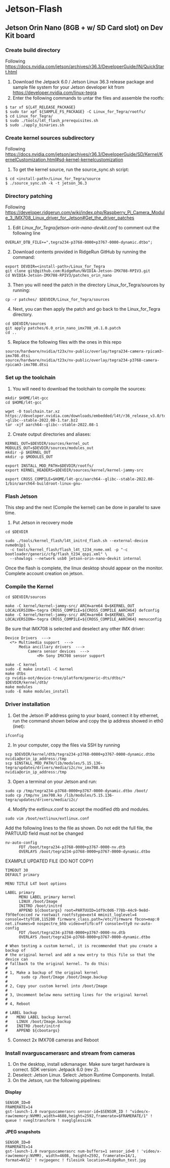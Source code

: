 # Jetson-Flash
## Jetson Orin Nano (8GB + w/ SD Card slot) on Dev Kit board

### Create build directory
Following https://docs.nvidia.com/jetson/archives/r36.3/DeveloperGuide/IN/QuickStart.html
1. Download the Jetpack 6.0 / Jetson Linux 36.3 release package and sample file system for your Jetson developer kit from https://developer.nvidia.com/linux-tegra
2. Enter the following commands to untar the files and assemble the rootfs:
```
$ tar xf ${L4T_RELEASE_PACKAGE}
$ sudo tar xpf ${SAMPLE_FS_PACKAGE} -C Linux_for_Tegra/rootfs/
$ cd Linux_for_Tegra/
$ sudo ./tools/l4t_flash_prerequisites.sh
$ sudo ./apply_binaries.sh
```

### Create kernel sources subdirectory
Following https://docs.nvidia.com/jetson/archives/r36.3/DeveloperGuide/SD/Kernel/KernelCustomization.html#sd-kernel-kernelcustomization
1. To get the kernel source, run the source_sync.sh script:
```
$ cd <install-path>/Linux_for_Tegra/source
$ ./source_sync.sh -k -t jetson_36.3
```

### Directory patching
Following https://developer.ridgerun.com/wiki/index.php/Raspberry_Pi_Camera_Module_3_IMX708_Linux_driver_for_Jetson#Get_the_driver_patches
1. Edit *Linux_for_Tegra/jetson-orin-nano-devkit.conf* to comment out the following line
```
OVERLAY_DTB_FILE+=",tegra234-p3768-0000+p3767-0000-dynamic.dtbo";
```
2. Download contents provided in RidgeRun GitHub by running the command:
```
export DEVDIR=<install-path>/Linux_for_Tegra
git clone git@github.com:RidgeRun/NVIDIA-Jetson-IMX708-RPIV3.git
cd NVIDIA-Jetson-IMX708-RPIV3/patches_orin_nano
```
3. Then you will need the patch in the directory Linux_for_Tegra/sources by running:
```
cp -r patches/ $DEVDIR/Linux_for_Tegra/sources
```
4. Next, you can then apply the patch and go back to the Linux_for_Tegra directory.
```
cd $DEVDIR/sources
git apply patches/6.0_orin_nano_imx708_v0.1.0.patch
cd ..
```
5. Replace the following files with the ones in this repo
```
source/hardware/nvidia/t23x/nv-public/overlay/tegra234-camera-rpicam3-imx708.dtsi
source/hardware/nvidia/t23x/nv-public/overlay/tegra234-p3768-camera-rpicam3-imx708.dtsi
```

### Set up the toolchain
1. You will need to download the toolchain to compile the sources:
```
mkdir $HOME/l4t-gcc
cd $HOME/l4t-gcc

wget -O toolchain.tar.xz https://developer.nvidia.com/downloads/embedded/l4t/r36_release_v3.0/toolchain/aarch64--glibc--stable-2022.08-1.tar.bz2
tar -xjf aarch64--glibc--stable-2022.08-1
```
2. Create output directories and aliases:
```
KERNEL_OUT=$DEVDIR/sources/kernel_out
MODULES_OUT=$DEVDIR/sources/modules_out
mkdir -p $KERNEL_OUT
mkdir -p $MODULES_OUT

export INSTALL_MOD_PATH=$DEVDIR/rootfs/
export KERNEL_HEADERS=$DEVDIR/sources/kernel/kernel-jammy-src

export CROSS_COMPILE=$HOME/l4t-gcc/aarch64--glibc--stable-2022.08-1/bin/aarch64-buildroot-linux-gnu-
```

### Flash Jetson
This step and the next (Compile the kernel) can be done in parallel to save time.
1. Put Jetson in recovery mode
```
cd $DEVDIR

sudo ./tools/kernel_flash/l4t_initrd_flash.sh --external-device nvme0n1p1 \
  -c tools/kernel_flash/flash_l4t_t234_nvme.xml -p "-c bootloader/generic/cfg/flash_t234_qspi.xml" \
  --showlogs --network usb0 jetson-orin-nano-devkit internal
```
Once the flash is complete, the linux desktop should appear on the monitor. Complete account creation on jetson.

### Compile the Kernel
```
cd $DEVDIR/sources

make -C kernel/kernel-jammy-src/ ARCH=arm64 O=$KERNEL_OUT LOCALVERSION=-tegra CROSS_COMPILE=${CROSS_COMPILE_AARCH64} defconfig
make -C kernel/kernel-jammy-src/ ARCH=arm64 O=$KERNEL_OUT LOCALVERSION=-tegra CROSS_COMPILE=${CROSS_COMPILE_AARCH64} menuconfig
```
Be sure that IMX708 is selected and deselect any other IMX driver:
```
Device Drivers  --->
  <*> Multimedia support  --->
      Media ancillary drivers  --->
          Camera sensor devices  --->
              <M> Sony IMX708 sensor support
```
```
make -C kernel
sudo -E make install -C kernel
make dtbs
cp nvidia-oot/device-tree/platform/generic-dts/dtbs/* $DEVDIR/kernel/dtb/
make modules
sudo -E make modules_install
```

### Driver installation
1. Get the Jetson IP address going to your board, connect it by ethernet, run the command shown below and copy the ip address showed in eth0 (inet):

```
ifconfig
```
2. In your computer, copy the files via SSH by running
```
scp $DEVDIR/kernel/dtb/tegra234-p3768-0000+p3767-0000-dynamic.dtbo nvidia@orin_ip_address:/tmp
scp $INSTALL_MOD_PATH/lib/modules/5.15.136-tegra/updates/drivers/media/i2c/nv_imx708.ko nvidia@orin_ip_address:/tmp
```
3. Open a terminal on your Jetson and run:
```
sudo cp /tmp/tegra234-p3768-0000+p3767-0000-dynamic.dtbo /boot/
sudo cp /tmp/nv_imx708.ko /lib/modules/5.15.136-tegra/updates/drivers/media/i2c/
```
4. Modify the extlinux.conf to accept the modified dtb and modules.
```
sudo vim /boot/extlinux/extlinux.conf
```
Add the following lines to the file as shown. Do not edit the full file, the PARTUUID field must not be changed
```
nv-auto-config
      FDT /boot/tegra234-p3768-0000+p3767-0000-nv.dtb
      OVERLAYS /boot/tegra234-p3768-0000+p3767-0000-dynamic.dtbo
```
EXAMPLE UPDATED FILE (DO NOT COPY)
```
TIMEOUT 30
DEFAULT primary

MENU TITLE L4T boot options

LABEL primary
      MENU LABEL primary kernel
      LINUX /boot/Image
      INITRD /boot/initrd
      APPEND ${cbootargs} root=PARTUUID=1df9c0d6-778b-44c9-9e8d-f9f0efcecced rw rootwait rootfstype=ext4 mminit_loglevel=4 console=ttyTCU0,115200 firmware_class.path=/etc/firmware fbcon=map:0 net.ifnames=0 nospectre_bhb video=efifb:off console=tty0 nv-auto-config
      FDT /boot/tegra234-p3768-0000+p3767-0000-nv.dtb
      OVERLAYS /boot/tegra234-p3768-0000+p3767-0000-dynamic.dtbo

# When testing a custom kernel, it is recommended that you create a backup of
# the original kernel and add a new entry to this file so that the device can
# fallback to the original kernel. To do this:
#
# 1, Make a backup of the original kernel
#      sudo cp /boot/Image /boot/Image.backup
#
# 2, Copy your custom kernel into /boot/Image
#
# 3, Uncomment below menu setting lines for the original kernel
#
# 4, Reboot

# LABEL backup
#    MENU LABEL backup kernel
#    LINUX /boot/Image.backup
#    INITRD /boot/initrd
#    APPEND ${cbootargs}
```
5. Connect 2x IMX708 cameras and Reboot

### Install nvarguscamerasrc and stream from cameras
1. On the desktop, install sdkmanager. Make sure target hardware is correct. SDK version: Jetpack 6.0 (rev 2).
2. Deselect: Jetson Linux. Select: Jetson Runtime Components. Install.
3. On the Jetson, run the following pipelines:
#### Display
```
SENSOR_ID=0 
FRAMERATE=14 
gst-launch-1.0 nvarguscamerasrc sensor-id=$SENSOR_ID ! "video/x-raw(memory:NVMM),width=4608,height=2592,framerate=$FRAMERATE/1" ! queue ! nvegltransform ! nveglglessink
```
#### JPEG snapshots
```
SENSOR_ID=0 
FRAMERATE=14
gst-launch-1.0 nvarguscamerasrc num-buffers=1 sensor_id=0 ! 'video/x-raw(memory:NVMM), width=4608, height=2592, framerate=14/1, format=NV12' ! nvjpegenc ! filesink location=RidgeRun_test.jpg
```
